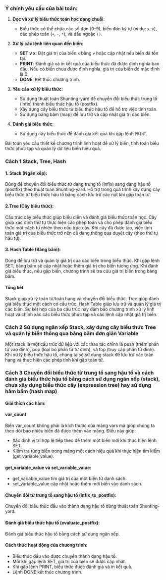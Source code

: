 ### Ý chính yêu cầu của bài toán:

1. **Đọc và xử lý biểu thức toán học dạng chuỗi**:
   - Biểu thức có thể chứa các số đơn (0-9), biến đơn ký tự (ví dụ: `x`, `y`), các phép toán (`+`, `-`, `*`), và dấu ngoặc `()`.
   
2. **Xử lý các lệnh liên quan đến biến**:
   - **SET v x**: Đặt giá trị của biến `x` bằng `v` hoặc cập nhật nếu biến đã tồn tại.
   - **PRINT**: Đánh giá và in kết quả của biểu thức đã được định nghĩa ban đầu. Nếu có biến chưa được định nghĩa, giá trị của biến đó mặc định là 0.
   - **DONE**: Kết thúc chương trình.

3. **Yêu cầu xử lý biểu thức**:
   - Sử dụng thuật toán Shunting-yard để chuyển đổi biểu thức trung tố (infix) thành biểu thức hậu tố (postfix).
   - Xây dựng cây biểu thức từ biểu thức hậu tố để hỗ trợ việc tính toán.
   - Sử dụng bảng băm (map) để lưu trữ và cập nhật giá trị các biến.

4. **Đánh giá biểu thức**:
   - Sử dụng cây biểu thức để đánh giá kết quả khi gặp lệnh `PRINT`.

Bài toán yêu cầu thiết kế chương trình linh hoạt để xử lý biến, tính toán biểu thức phức tạp và quản lý dữ liệu biến hiệu quả.

### Cách 1 Stack, Tree, Hash
#### 1. Stack (Ngăn xếp):

Dùng để chuyển đổi biểu thức từ dạng trung tố (infix) sang dạng hậu tố (postfix) theo thuật toán Shunting-yard.
Hỗ trợ trong quá trình xây dựng cây biểu thức từ biểu thức hậu tố bằng cách lưu trữ các nút khi gặp toán tử.
#### 2.Tree (Cây biểu thức):

Cấu trúc cây biểu thức giúp biểu diễn và đánh giá biểu thức toán học. Cây giúp xác định thứ tự thực hiện các phép toán và cho phép đánh giá biểu thức một cách tự nhiên theo cấu trúc cây.
Khi cây đã được tạo, việc tính toán giá trị của biểu thức trở nên dễ dàng thông qua duyệt cây (theo thứ tự hậu tự).
#### 3. Hash Table (Bảng băm):

Dùng để lưu trữ và quản lý giá trị của các biến trong biểu thức.
Khi gặp lệnh SET, bảng băm sẽ cập nhật hoặc thêm giá trị cho biến tương ứng.
Khi đánh giá biểu thức, nếu gặp biến, chương trình sẽ tra cứu giá trị biến trong bảng băm.

#### Tổng kết
Stack giúp xử lý toán tử/toán hạng và chuyển đổi biểu thức.
Tree giúp đánh giá biểu thức một cách có cấu trúc.
Hash Table giúp lưu trữ và quản lý giá trị các biến.
Sự kết hợp của ba cấu trúc này đảm bảo chương trình xử lý linh hoạt và chính xác các biểu thức phức tạp và các lệnh cập nhật giá trị biến.

### Cách 2 Sử dụng ngăn xếp Stack, xây dựng cây biểu thức Tree và quản lý biến thông qua bảng băm đơn giản Variable 

Một stack là một cấu trúc dữ liệu với các thao tác chính là push (thêm phần tử vào đỉnh), pop (loại bỏ phần tử từ đỉnh), và top (truy cập phần tử đỉnh).
Khi xử lý biểu thức hậu tố, chúng ta sẽ sử dụng stack để lưu trữ các toán hạng và thực hiện các phép tính khi gặp toán tử. 

### Cách 3 Chuyển đổi biểu thức từ trung tố sang hậu tố và cách đánh giá biểu thức hậu tố bằng cách sử dụng ngăn xếp (stack), chưa xây dựng biểu thức cây (expression tree) hay sử dụng hàm băm (hash map)
#### Giải thích các hàm:

#### var_count
Biến var_count không phải là kích thước của mảng vars mà giúp chúng ta theo dõi bao nhiêu biến đã được thêm vào mảng. Điều này giúp:

- Xác định vị trí hợp lệ tiếp theo để thêm một biến mới khi thực hiện lệnh SET.
- Kiểm tra từng biến trong mảng một cách hiệu quả khi thực hiện tìm kiếm (get_variable_value).
  
#### get_variable_value và set_variable_value:

- get_variable_value tìm giá trị của một biến từ danh sách.
- set_variable_value cập nhật hoặc thêm mới biến vào danh sách.

#### Chuyển đổi từ trung tố sang hậu tố (infix_to_postfix):

Chuyển đổi biểu thức đầu vào thành dạng hậu tố dùng thuật toán Shunting-yard.
#### Đánh giá biểu thức hậu tố (evaluate_postfix):

Đánh giá biểu thức hậu tố bằng cách sử dụng ngăn xếp.

#### Cách thức hoạt động của chương trình:
- Biểu thức đầu vào được chuyển thành dạng hậu tố.
- Mỗi khi gặp lệnh SET, giá trị của biến sẽ được cập nhật.
- Khi gặp lệnh PRINT, biểu thức được đánh giá và in kết quả.
- Lệnh DONE kết thúc chương trình.
